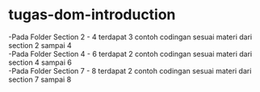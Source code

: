 # tugas-dom-introduction
-Pada Folder Section 2 - 4 terdapat 3 contoh codingan sesuai materi dari section 2 sampai 4 <br>
-Pada Folder Section 4 - 6 terdapat 2 contoh codingan sesuai materi dari section 4 sampai 6 <br>
-Pada Folder Section 7 - 8 terdapat 2 contoh codingan sesuai materi dari section 7 sampai 8 <br>
